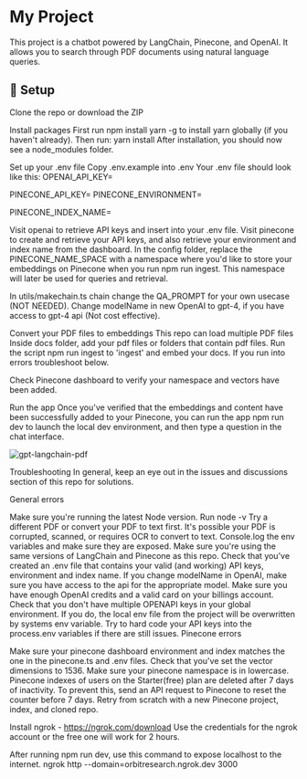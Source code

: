 # My Project

This project is a chatbot powered by LangChain, Pinecone, and OpenAI. It allows you to search through PDF documents using natural language queries.

## 🚀 Setup

Clone the repo or download the ZIP

Install packages
First run npm install yarn -g to install yarn globally (if you haven't already).
Then run:
yarn install
After installation, you should now see a node_modules folder.

Set up your .env file
Copy .env.example into .env Your .env file should look like this:
OPENAI_API_KEY=

PINECONE_API_KEY=
PINECONE_ENVIRONMENT=

PINECONE_INDEX_NAME=

Visit openai to retrieve API keys and insert into your .env file.
Visit pinecone to create and retrieve your API keys, and also retrieve your environment and index name from the dashboard.
In the config folder, replace the PINECONE_NAME_SPACE with a namespace where you'd like to store your embeddings on Pinecone when you run npm run ingest. This namespace will later be used for queries and retrieval.

In utils/makechain.ts chain change the QA_PROMPT for your own usecase (NOT NEEDED). Change modelName in new OpenAI to gpt-4, if you have access to gpt-4 api (Not cost effective).

Convert your PDF files to embeddings
This repo can load multiple PDF files
Inside docs folder, add your pdf files or folders that contain pdf files.
Run the script npm run ingest to 'ingest' and embed your docs. If you run into errors troubleshoot below.

Check Pinecone dashboard to verify your namespace and vectors have been added.

Run the app
Once you've verified that the embeddings and content have been successfully added to your Pinecone, you can run the app npm run dev to launch the local dev environment, and then type a question in the chat interface.

 ![gpt-langchain-pdf](https://github.com/DhruvToshniwalARD/ARDChatbot/assets/135351921/d6e4d823-a5bc-485b-9301-24da5af4decb)

Troubleshooting
In general, keep an eye out in the issues and discussions section of this repo for solutions.

General errors

Make sure you're running the latest Node version. Run node -v
Try a different PDF or convert your PDF to text first. It's possible your PDF is corrupted, scanned, or requires OCR to convert to text.
Console.log the env variables and make sure they are exposed.
Make sure you're using the same versions of LangChain and Pinecone as this repo.
Check that you've created an .env file that contains your valid (and working) API keys, environment and index name.
If you change modelName in OpenAI, make sure you have access to the api for the appropriate model.
Make sure you have enough OpenAI credits and a valid card on your billings account.
Check that you don't have multiple OPENAPI keys in your global environment. If you do, the local env file from the project will be overwritten by systems env variable.
Try to hard code your API keys into the process.env variables if there are still issues.
Pinecone errors

Make sure your pinecone dashboard environment and index matches the one in the pinecone.ts and .env files.
Check that you've set the vector dimensions to 1536.
Make sure your pinecone namespace is in lowercase.
Pinecone indexes of users on the Starter(free) plan are deleted after 7 days of inactivity. To prevent this, send an API request to Pinecone to reset the counter before 7 days.
Retry from scratch with a new Pinecone project, index, and cloned repo.

Install ngrok - https://ngrok.com/download
Use the credentials for the ngrok account or the free one will work for 2 hours.

After running npm run dev, use this command to expose localhost to the internet.
ngrok http --domain=orbitresearch.ngrok.dev 3000
